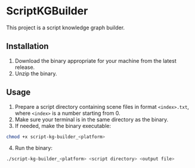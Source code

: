 # ScriptKGBuilder
This project is a script knowledge graph builder.

## Installation
1. Download the binary appropriate for your machine from the latest release.
2. Unzip the binary.

## Usage
1. Prepare a script directory containing scene files in format `<index>.txt`, where `<index>` is a number starting from 0.
2. Make sure your terminal is in the same directory as the binary.
3. If needed, make the binary executable:
```bash
chmod +x script-kg-builder_<platform>
```
4. Run the binary:
```bash
./script-kg-builder_<platform> <script directory> <output file>
```
